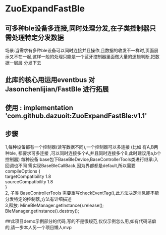 # ZuoExpandFastBle
## 可多种ble设备多连接,同时处理分发,在子类控制器只需处理特定分发数据

场景:当需求有多种ble设备可以同时连接并且操作,且数据的收发不一样时,页面展示又不在一起,这样一般的处理只能是一个蓝牙控制器里面做大量的逻辑判断,把数据一层层
分发下去

## 此库的核心用运用eventbus 对Jasonchenlijian/FastBle 进行拓展  

## 使用 : implementation 'com.github.dazuoit:ZuoExpandFastBle:v1.1'

## 步骤
1,每种设备都有一个控制器(读写数据不同),一个控制器可以多连接 (比如 有A,B两种ble, 都要求可多连接 ,可以同时连接多个A,并且同时连接多个B,此时建议用a,b个控制器)
  每种设备 base包下BaseBleDevice,BaseControllerTools类进行继承:入回调也不同 需实现BaseBleCallBack,因为界都都是default,所以需要  
  compileOptions {  
        targetCompatibility 1.8  
        sourceCompatibility 1.8  
    }  
 2, 子类 BaseControllerTools 需要重写checkEventTag(),此方法决定消息能不能分发特定的控制器,方法有详细描述  
 3,释放: MineBleManager.getInstance().release(); BleManager.getInstance().destroy();  
 
 ##此项目demo示例部分的代码,写的不是很规范,仅仅示例怎么用,如有代码洁癖的,请一步本人另一个项目懒人mvp




	
